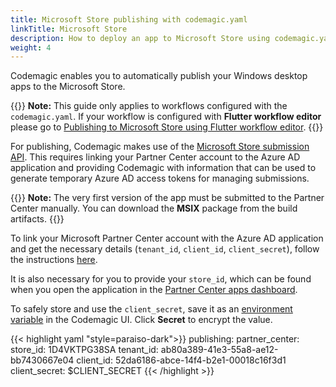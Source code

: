 ```yaml
---
title: Microsoft Store publishing with codemagic.yaml
linkTitle: Microsoft Store
description: How to deploy an app to Microsoft Store using codemagic.yaml
weight: 4
---
```


Codemagic enables you to automatically publish your Windows desktop apps to the Microsoft Store.

{{<notebox>}}
**Note:** This guide only applies to workflows configured with the `codemagic.yaml`. If your workflow is configured with **Flutter workflow editor** please go to [Publishing to Microsoft Store using Flutter workflow editor](../publishing/publishing-to-microsoft-store).
{{</notebox>}}

For publishing, Codemagic makes use of the [Microsoft Store submission API](https://docs.microsoft.com/en-us/windows/uwp/monetize/create-and-manage-submissions-using-windows-store-services). This requires linking your Partner Center account to the Azure AD application and providing Codemagic with information that can be used to generate temporary Azure AD access tokens for managing submissions.

{{<notebox>}}
**Note:** The very first version of the app must be submitted to the Partner Center manually. You can download the **MSIX** package from the build artifacts.
{{</notebox>}}

To link your Microsoft Partner Center account with the Azure AD application and get the necessary details (`tenant_id`, `client_id`, `client_secret`), follow the instructions [here](../knowledge-base/partner-center-authentication).

It is also necessary for you to provide your `store_id`, which can be found when you open the application in the [Partner Center apps dashboard](https://partner.microsoft.com/en-us/dashboard/apps).

To safely store and use the `client_secret`, save it as an [environment variable](/variables/environment-variable-groups/#storing-sensitive-valuesfiles) in the Codemagic UI. Click **Secret** to encrypt the value.

{{< highlight yaml "style=paraiso-dark">}}
publishing:
  partner_center:
    store_id: 1D4VKTPG38SA
    tenant_id: ab80a389-41e3-55a8-ae12-bb7430667e04
    client_id: 52da6186-abce-14f4-b2e1-00018c16f3d1
    client_secret: $CLIENT_SECRET
{{< /highlight >}}

